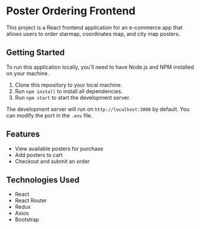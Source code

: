 # Poster Ordering Frontend

This project is a React frontend application for an e-commerce app that allows users to order starmap, coordinates map, and city map posters.

## Getting Started

To run this application locally, you'll need to have Node.js and NPM installed on your machine.

1. Clone this repository to your local machine.
2. Run `npm install` to install all dependencies.
3. Run `npm start` to start the development server.

The development server will run on `http://localhost:3000` by default. You can modify the port in the `.env` file.

## Features

- View available posters for purchase
- Add posters to cart
- Checkout and submit an order

## Technologies Used

- React
- React Router
- Redux
- Axios
- Bootstrap
